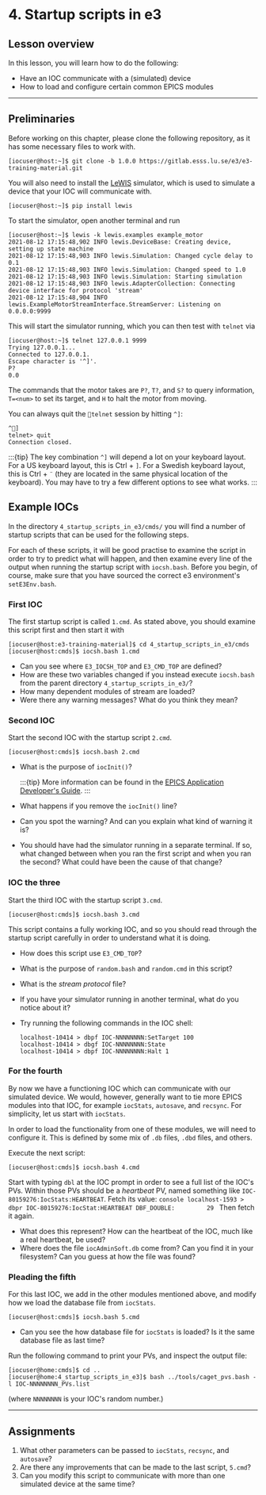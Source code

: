 # 4. Startup scripts in e3

## Lesson overview

In this lesson, you will learn how to do the following:

* Have an IOC communicate with a (simulated) device
* How to load and configure certain common EPICS modules

---

## Preliminaries

Before working on this chapter, please clone the following repository, as it has
some necessary files to work with.

```console
[iocuser@host:~]$ git clone -b 1.0.0 https://gitlab.esss.lu.se/e3/e3-training-material.git
```

You will also need to install the
[LeWIS](https://lewis.readthedocs.io/en/latest/index.html) simulator, which is
used to simulate a device that your IOC will communicate with.

```console
[iocuser@host:~]$ pip install lewis
```

To start the simulator, open another terminal and run

```console
[iocuser@host:~]$ lewis -k lewis.examples example_motor
2021-08-12 17:15:48,902 INFO lewis.DeviceBase: Creating device, setting up state machine
2021-08-12 17:15:48,903 INFO lewis.Simulation: Changed cycle delay to 0.1
2021-08-12 17:15:48,903 INFO lewis.Simulation: Changed speed to 1.0
2021-08-12 17:15:48,903 INFO lewis.Simulation: Starting simulation
2021-08-12 17:15:48,903 INFO lewis.AdapterCollection: Connecting device interface for protocol 'stream'
2021-08-12 17:15:48,904 INFO lewis.ExampleMotorStreamInterface.StreamServer: Listening on 0.0.0.0:9999
```

This will start the simulator running, which you can then test with `telnet` via

```console
[iocuser@host:~]$ telnet 127.0.0.1 9999
Trying 127.0.0.1...
Connected to 127.0.0.1.
Escape character is '^]'.
P?
0.0
```

The commands that the motor takes are `P?`, `T?`, and `S?` to query information,
`T=<num>` to set its target, and `H` to halt the motor from moving.

You can always quit the `telnet` session by hitting `^]`:

```console
^]
telnet> quit
Connection closed.
```

:::{tip}
The key combination `^]` will depend a lot on your keyboard layout. For a US
keyboard layout, this is Ctrl + `]`. For a Swedish keyboard layout, this is
Ctrl + `¨` (they are located in the same physical location of the keyboard). You
may have to try a few different options to see what works.
:::

## Example IOCs

In the directory `4_startup_scripts_in_e3/cmds/` you will find a number of
startup scripts that can be used for the following steps.

For each of these scripts, it will be good practise to examine the script in
order to try to predict what will happen, and then examine every line of the
output when running the startup script with `iocsh.bash`. Before you begin, of
course, make sure that you have sourced the correct e3 environment's
`setE3Env.bash`.

### First IOC

The first startup script is called `1.cmd`. As stated above, you should examine
this script first and then start it with

```console
[iocuser@host:e3-training-material]$ cd 4_startup_scripts_in_e3/cmds
[iocuser@host:cmds]$ iocsh.bash 1.cmd
```

* Can you see where `E3_IOCSH_TOP` and `E3_CMD_TOP` are defined?
* How are these two variables changed if you instead execute `iocsh.bash` from
  the parent directory `4_startup_scripts_in_e3/`?
* How many dependent modules of stream are loaded?
* Were there any warning messages? What do you think they mean?

### Second IOC

Start the second IOC with the startup script `2.cmd`.

```console
[iocuser@host:cmds]$ iocsh.bash 2.cmd
```

* What is the purpose of `iocInit()`?

  :::{tip}
  More information can be found in the [EPICS Application Developer's
  Guide](https://epics.anl.gov/base/R3-16/2-docs/AppDevGuide/IOCInitialization.html#x8-2810007.4).
  :::

* What happens if you remove the `iocInit()` line?
* Can you spot the warning? And can you explain what kind of warning it is?
* You should have had the simulator running in a separate terminal. If so, what
  changed between when you ran the first script and when you ran the second?
  What could have been the cause of that change?

### IOC the three

Start the third IOC with the startup script `3.cmd`.

```console
[iocuser@host:cmds]$ iocsh.bash 3.cmd
```

This script contains a fully working IOC, and so you should read through the
startup script carefully in order to understand what it is doing.

* How does this script use `E3_CMD_TOP`?
* What is the purpose of `random.bash` and `random.cmd` in this script?
* What is the *stream protocol* file?
* If you have your simulator running in another terminal, what do you notice
  about it?
* Try running the following commands in the IOC shell:

  ```console
  localhost-10414 > dbpf IOC-NNNNNNNN:SetTarget 100
  localhost-10414 > dbgf IOC-NNNNNNNN:State
  localhost-10414 > dbpf IOC-NNNNNNNN:Halt 1
  ```

### For the fourth

By now we have a functioning IOC which can communicate with our simulated
device. We would, however, generally want to tie more EPICS modules into that
IOC, for example `iocStats`, `autosave`, and `recsync`. For simplicity, let us
start with `iocStats`.

In order to load the functionality from one of these modules, we will need to
configure it. This is defined by some mix of `.db` files, `.dbd` files, and
others.

Execute the next script:

```console
[iocuser@host:cmds]$ iocsh.bash 4.cmd
```

Start with typing `dbl` at the IOC prompt in order to see a full list of the
IOC's PVs. Within those PVs should be a *heartbeat* PV, named something like
`IOC-80159276:IocStats:HEARTBEAT`. Fetch its value: ```console localhost-1593 >
dbpr IOC-80159276:IocStat:HEARTBEAT DBF_DOUBLE:         29 ``` Then fetch it
again.

* What does this represent? How can the heartbeat of the IOC, much like a real
  heartbeat, be used?
* Where does the file `iocAdminSoft.db` come from? Can you find it in your
  filesystem? Can you guess at how the file was found?

### Pleading the fifth

For this last IOC, we add in the other modules mentioned above, and modify how
we load the database file from `iocStats`.

```console
[iocuser@host:cmds]$ iocsh.bash 5.cmd
```

* Can you see the how database file for `iocStats` is loaded? Is it the same
  database file as last time?

Run the following command to print your PVs, and inspect the output file:

```console
[iocuser@home:cmds]$ cd ..
[iocuser@home:4_startup_scripts_in_e3]$ bash ../tools/caget_pvs.bash -l IOC-NNNNNNNN_PVs.list
```

(where `NNNNNNNN` is your IOC's random number.)

---

## Assignments

1. What other parameters can be passed to `iocStats`, `recsync`, and `autosave`?
2. Are there any improvements that can be made to the last script, `5.cmd`?
3. Can you modify this script to communicate with more than one simulated device
   at the same time?
